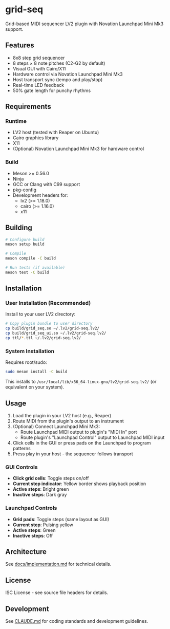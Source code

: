 # grid-seq

Grid-based MIDI sequencer LV2 plugin with Novation Launchpad Mini Mk3 support.

## Features

- 8x8 step grid sequencer
- 8 steps × 8 note pitches (C2-G2 by default)
- Visual GUI with Cairo/X11
- Hardware control via Novation Launchpad Mini Mk3
- Host transport sync (tempo and play/stop)
- Real-time LED feedback
- 50% gate length for punchy rhythms

## Requirements

### Runtime
- LV2 host (tested with Reaper on Ubuntu)
- Cairo graphics library
- X11
- (Optional) Novation Launchpad Mini Mk3 for hardware control

### Build
- Meson >= 0.56.0
- Ninja
- GCC or Clang with C99 support
- pkg-config
- Development headers for:
  - lv2 (>= 1.18.0)
  - cairo (>= 1.16.0)
  - x11

## Building

```bash
# Configure build
meson setup build

# Compile
meson compile -C build

# Run tests (if available)
meson test -C build
```

## Installation

### User Installation (Recommended)
Install to your user LV2 directory:

```bash
# Copy plugin bundle to user directory
cp build/grid_seq.so ~/.lv2/grid-seq.lv2/
cp build/grid_seq_ui.so ~/.lv2/grid-seq.lv2/
cp ttl/*.ttl ~/.lv2/grid-seq.lv2/
```

### System Installation
Requires root/sudo:

```bash
sudo meson install -C build
```

This installs to `/usr/local/lib/x86_64-linux-gnu/lv2/grid-seq.lv2/` (or equivalent on your system).

## Usage

1. Load the plugin in your LV2 host (e.g., Reaper)
2. Route MIDI from the plugin's output to an instrument
3. (Optional) Connect Launchpad Mini Mk3:
   - Route Launchpad MIDI output to plugin's "MIDI In" port
   - Route plugin's "Launchpad Control" output to Launchpad MIDI input
4. Click cells in the GUI or press pads on the Launchpad to program patterns
5. Press play in your host - the sequencer follows transport

### GUI Controls
- **Click grid cells**: Toggle steps on/off
- **Current step indicator**: Yellow border shows playback position
- **Active steps**: Bright green
- **Inactive steps**: Dark gray

### Launchpad Controls
- **Grid pads**: Toggle steps (same layout as GUI)
- **Current step**: Pulsing yellow
- **Active steps**: Green
- **Inactive steps**: Off

## Architecture

See [docs/implementation.md](docs/implementation.md) for technical details.

## License

ISC License - see source file headers for details.

## Development

See [CLAUDE.md](CLAUDE.md) for coding standards and development guidelines.